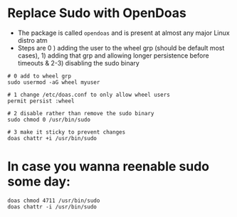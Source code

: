 # Replace Sudo with OpenDoas

- The package is called `opendoas` and is present at almost any major Linux distro atm
- Steps are 0 ) adding the user to the wheel grp (should be default most cases), 1) adding that grp and allowing longer persistence before timeouts & 2-3) disabling the sudo binary
```
# 0 add to wheel grp
sudo usermod -aG wheel myuser

# 1 change /etc/doas.conf to only allow wheel users
permit persist :wheel

# 2 disable rather than remove the sudo binary
sudo chmod 0 /usr/bin/sudo

# 3 make it sticky to prevent changes
doas chattr +i /usr/bin/sudo
```

# In case you wanna reenable sudo some day:
```
doas chmod 4711 /usr/bin/sudo
doas chattr -i /usr/bin/sudo
```
